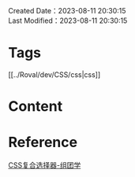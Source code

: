 Created Date：2023-08-11 20:30:15  
Last Modified：2023-08-11 20:30:15

# Tags

[[../Roval/dev/CSS/css|css]]

# Content

# Reference

[CSS复合选择器-组团学](https://www.zutuanxue.com/home/9/94_766)
